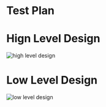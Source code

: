 # Test Plan

# Hign Level Design
![high level design](https://user-images.githubusercontent.com/84457982/132439058-0c54939a-f00a-4412-b776-972346dcc719.PNG)

# Low Level Design
![low level design](https://user-images.githubusercontent.com/84457982/132439078-bac38f52-ecb8-4224-b812-5de8c18f72d8.PNG)

